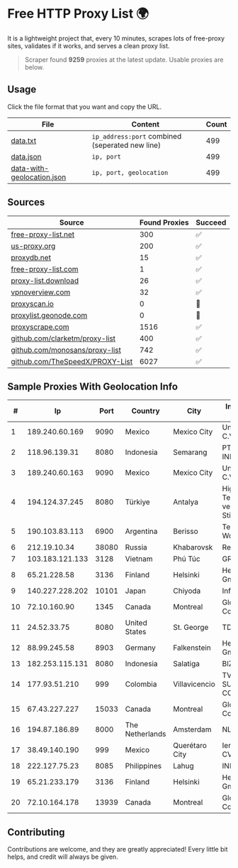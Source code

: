 
# Free HTTP Proxy List 🌍

It is a lightweight project that, every 10 minutes, scrapes lots of free-proxy sites, validates if it works, and serves a clean proxy list.


> Scraper found **9259** proxies at the latest update. Usable proxies are below.

## Usage

Click the file format that you want and copy the URL.


|File|Content|Count|
|----|-------|-----|
|[data.txt](https://raw.githubusercontent.com/themiralay/Proxy-List-World/master/data.txt)|`ip_address:port` combined (seperated new line)|499|
|[data.json](https://raw.githubusercontent.com/themiralay/Proxy-List-World/master/data.json)|`ip, port`|499|
|[data-with-geolocation.json](https://raw.githubusercontent.com/themiralay/Proxy-List-World/master/data-with-geolocation.json)|`ip, port, geolocation`|499|

## Sources

|Source|Found Proxies|Succeed|
|------|-------------|-------|
|[free-proxy-list.net](https://free-proxy-list.net)|300|✅|
|[us-proxy.org](https://www.us-proxy.org)|200|✅|
|[proxydb.net](http://proxydb.net)|15|✅|
|[free-proxy-list.com](https://free-proxy-list.com/?page=&port=&type%5B%5D=http&type%5B%5D=https&up_time=0&search=Search)|1|✅|
|[proxy-list.download](https://www.proxy-list.download/HTTP)|26|✅|
|[vpnoverview.com](https://vpnoverview.com/privacy/anonymous-browsing/free-proxy-servers)|32|✅|
|[proxyscan.io](https://www.proxyscan.io)|0|🚫|
|[proxylist.geonode.com](https://proxylist.geonode.com/api/proxy-list?limit=300&page=1&sort_by=lastChecked&sort_type=desc&protocols=http,https)|0|🚫|
|[proxyscrape.com](https://api.proxyscrape.com/v2/?request=displayproxies&protocol=http&timeout=10000&country=all&ssl=all&anonymity=all)|1516|✅|
|[github.com/clarketm/proxy-list](https://raw.githubusercontent.com/clarketm/proxy-list/master/proxy-list-raw.txt)|400|✅|
|[github.com/monosans/proxy-list](https://raw.githubusercontent.com/monosans/proxy-list/main/proxies/http.txt)|742|✅|
|[github.com/TheSpeedX/PROXY-List](https://raw.githubusercontent.com/TheSpeedX/PROXY-List/master/http.txt)|6027|✅|


## Sample Proxies With Geolocation Info

|#|Ip|Port|Country|City|Internet Service Provider|
|-|--|----|-------|----|-------------------------|
|1|189.240.60.169|9090|Mexico|Mexico City|Uninet S.A. de C.V.|
|2|118.96.139.31|8080|Indonesia|Semarang|PT. TELKOM INDONESIA|
|3|189.240.60.163|9090|Mexico|Mexico City|Uninet S.A. de C.V.|
|4|194.124.37.245|8080|Türkiye|Antalya|High Speed Telekomunikasyon ve Hab. Hiz. Ltd. Sti.|
|5|190.103.83.113|6900|Argentina|Berisso|Tecnologia WorkOut S.A.|
|6|212.19.10.34|38080|Russia|Khabarovsk|Redcom LIR|
|7|103.183.121.133|3128|Vietnam|Phú Túc|GRCITY|
|8|65.21.228.58|3136|Finland|Helsinki|Hetzner Online GmbH|
|9|140.227.228.202|10101|Japan|Chiyoda|InfoSphere|
|10|72.10.160.90|1345|Canada|Montreal|GloboTech Communications|
|11|24.52.33.75|8080|United States|St. George|TDS TELECOM|
|12|88.99.245.58|8903|Germany|Falkenstein|Hetzner Online GmbH|
|13|182.253.115.131|8080|Indonesia|Salatiga|BIZNET|
|14|177.93.51.210|999|Colombia|Villavicencio|TV AZTECA SUCURSAL COLOMBIA|
|15|67.43.227.227|15033|Canada|Montreal|GloboTech Communications|
|16|194.87.186.89|8000|The Netherlands|Amsterdam|NL-RUVDS|
|17|38.49.140.190|999|Mexico|Querétaro City|Ientc S De RL De CV|
|18|222.127.75.23|8085|Philippines|Lahug|INNOVE|
|19|65.21.233.179|3136|Finland|Helsinki|Hetzner Online GmbH|
|20|72.10.164.178|13939|Canada|Montreal|GloboTech Communications|



## Contributing

Contributions are welcome, and they are greatly appreciated! Every
little bit helps, and credit will always be given.

